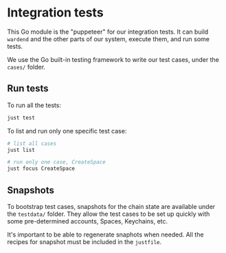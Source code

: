 # Integration tests

This Go module is the "puppeteer" for our integration tests. It can build
`wardend` and the other parts of our system, execute them, and run some tests.

We use the Go built-in testing framework to write our test cases, under the
`cases/` folder.

## Run tests

To run all the tests:

```bash
just test
```

To list and run only one specific test case:

```bash
# list all cases
just list

# run only one case, CreateSpace
just focus CreateSpace
```

## Snapshots

To bootstrap test cases, snapshots for the chain state are available under the
`testdata/` folder. They allow the test cases to be set up quickly with some
pre-determined accounts, Spaces, Keychains, etc.

It's important to be able to regenerate snaphots when needed. All the recipes
for snapshot must be included in the `justfile`.
